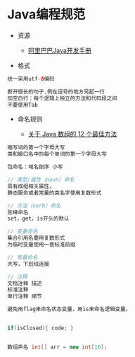 # **Java编程规范**

- 资源

  - [阿里巴巴Java开发手册](https://yq.aliyun.com/articles/69327?utm_campaign=javac&utm_medium=images&utm_source=renyimen&utm_content=m_10068)

- 格式

```java
统一采用utf-8编码

断开很长的句子,例在逗号的地方另起一行
加空白行：每个逻辑上独立的方法和代码段之间
不要使用Tab
```

- 命名规则

  - [关于 Java 数组的 12 个最佳方法](http://www.iteye.com/news/28296)

```java
缩写词的第一个字母大写
类和接口名中的每个单词的第一个字母大写

包命名：域名倒序 小写

// 类型/属性（noun）命名
具有成组相关属性，
静态服务或者常量的类名字使用复数形式

// 方法（verb）命名
驼峰命名
set，get，is开头的默认

// 变量命名
集合引用名要用复数形式
为临时变量使用一套标准前缀

// 常量命名
大写，下划线连接

// 注释
文档注释 描述
标准注释
单行注释 细节

避免用flag来命名状态变量，用is来命名逻辑变量。


if(isClosed){ code; }


数组声名 int[] arr = new int[10];
```

